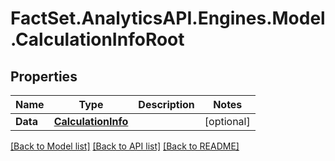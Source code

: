 # FactSet.AnalyticsAPI.Engines.Model.CalculationInfoRoot
## Properties

Name | Type | Description | Notes
------------ | ------------- | ------------- | -------------
**Data** | [**CalculationInfo**](CalculationInfo.md) |  | [optional] 

[[Back to Model list]](../README.md#documentation-for-models) [[Back to API list]](../README.md#documentation-for-api-endpoints) [[Back to README]](../README.md)

